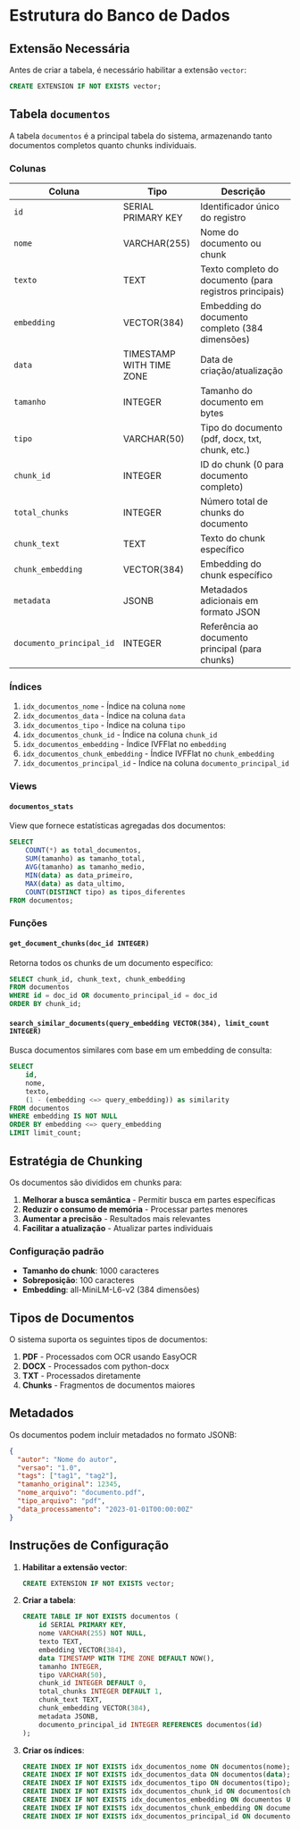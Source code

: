 # Estrutura do Banco de Dados

## Extensão Necessária

Antes de criar a tabela, é necessário habilitar a extensão `vector`:

```sql
CREATE EXTENSION IF NOT EXISTS vector;
```

## Tabela `documentos`

A tabela `documentos` é a principal tabela do sistema, armazenando tanto documentos completos quanto chunks individuais.

### Colunas

| Coluna | Tipo | Descrição |
|--------|------|-----------|
| `id` | SERIAL PRIMARY KEY | Identificador único do registro |
| `nome` | VARCHAR(255) | Nome do documento ou chunk |
| `texto` | TEXT | Texto completo do documento (para registros principais) |
| `embedding` | VECTOR(384) | Embedding do documento completo (384 dimensões) |
| `data` | TIMESTAMP WITH TIME ZONE | Data de criação/atualização |
| `tamanho` | INTEGER | Tamanho do documento em bytes |
| `tipo` | VARCHAR(50) | Tipo do documento (pdf, docx, txt, chunk, etc.) |
| `chunk_id` | INTEGER | ID do chunk (0 para documento completo) |
| `total_chunks` | INTEGER | Número total de chunks do documento |
| `chunk_text` | TEXT | Texto do chunk específico |
| `chunk_embedding` | VECTOR(384) | Embedding do chunk específico |
| `metadata` | JSONB | Metadados adicionais em formato JSON |
| `documento_principal_id` | INTEGER | Referência ao documento principal (para chunks) |

### Índices

1. `idx_documentos_nome` - Índice na coluna `nome`
2. `idx_documentos_data` - Índice na coluna `data`
3. `idx_documentos_tipo` - Índice na coluna `tipo`
4. `idx_documentos_chunk_id` - Índice na coluna `chunk_id`
5. `idx_documentos_embedding` - Índice IVFFlat no `embedding`
6. `idx_documentos_chunk_embedding` - Índice IVFFlat no `chunk_embedding`
7. `idx_documentos_principal_id` - Índice na coluna `documento_principal_id`

### Views

#### `documentos_stats`

View que fornece estatísticas agregadas dos documentos:

```sql
SELECT 
    COUNT(*) as total_documentos,
    SUM(tamanho) as tamanho_total,
    AVG(tamanho) as tamanho_medio,
    MIN(data) as data_primeiro,
    MAX(data) as data_ultimo,
    COUNT(DISTINCT tipo) as tipos_diferentes
FROM documentos;
```

### Funções

#### `get_document_chunks(doc_id INTEGER)`

Retorna todos os chunks de um documento específico:

```sql
SELECT chunk_id, chunk_text, chunk_embedding
FROM documentos
WHERE id = doc_id OR documento_principal_id = doc_id
ORDER BY chunk_id;
```

#### `search_similar_documents(query_embedding VECTOR(384), limit_count INTEGER)`

Busca documentos similares com base em um embedding de consulta:

```sql
SELECT 
    id,
    nome,
    texto,
    (1 - (embedding <=> query_embedding)) as similarity
FROM documentos
WHERE embedding IS NOT NULL
ORDER BY embedding <=> query_embedding
LIMIT limit_count;
```

## Estratégia de Chunking

Os documentos são divididos em chunks para:

1. **Melhorar a busca semântica** - Permitir busca em partes específicas
2. **Reduzir o consumo de memória** - Processar partes menores
3. **Aumentar a precisão** - Resultados mais relevantes
4. **Facilitar a atualização** - Atualizar partes individuais

### Configuração padrão

- **Tamanho do chunk**: 1000 caracteres
- **Sobreposição**: 100 caracteres
- **Embedding**: all-MiniLM-L6-v2 (384 dimensões)

## Tipos de Documentos

O sistema suporta os seguintes tipos de documentos:

1. **PDF** - Processados com OCR usando EasyOCR
2. **DOCX** - Processados com python-docx
3. **TXT** - Processados diretamente
4. **Chunks** - Fragmentos de documentos maiores

## Metadados

Os documentos podem incluir metadados no formato JSONB:

```json
{
  "autor": "Nome do autor",
  "versao": "1.0",
  "tags": ["tag1", "tag2"],
  "tamanho_original": 12345,
  "nome_arquivo": "documento.pdf",
  "tipo_arquivo": "pdf",
  "data_processamento": "2023-01-01T00:00:00Z"
}
```

## Instruções de Configuração

1. **Habilitar a extensão vector**:
   ```sql
   CREATE EXTENSION IF NOT EXISTS vector;
   ```

2. **Criar a tabela**:
   ```sql
   CREATE TABLE IF NOT EXISTS documentos (
       id SERIAL PRIMARY KEY,
       nome VARCHAR(255) NOT NULL,
       texto TEXT,
       embedding VECTOR(384),
       data TIMESTAMP WITH TIME ZONE DEFAULT NOW(),
       tamanho INTEGER,
       tipo VARCHAR(50),
       chunk_id INTEGER DEFAULT 0,
       total_chunks INTEGER DEFAULT 1,
       chunk_text TEXT,
       chunk_embedding VECTOR(384),
       metadata JSONB,
       documento_principal_id INTEGER REFERENCES documentos(id)
   );
   ```

3. **Criar os índices**:
   ```sql
   CREATE INDEX IF NOT EXISTS idx_documentos_nome ON documentos(nome);
   CREATE INDEX IF NOT EXISTS idx_documentos_data ON documentos(data);
   CREATE INDEX IF NOT EXISTS idx_documentos_tipo ON documentos(tipo);
   CREATE INDEX IF NOT EXISTS idx_documentos_chunk_id ON documentos(chunk_id);
   CREATE INDEX IF NOT EXISTS idx_documentos_embedding ON documentos USING ivfflat (embedding) WITH (lists = 100);
   CREATE INDEX IF NOT EXISTS idx_documentos_chunk_embedding ON documentos USING ivfflat (chunk_embedding) WITH (lists = 100);
   CREATE INDEX IF NOT EXISTS idx_documentos_principal_id ON documentos(documento_principal_id);
   ```